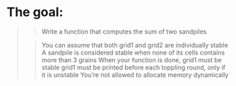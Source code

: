 # The goal:

>> Write a function that computes the sum of two sandpiles
>
>> You can assume that both grid1 and grid2 are individually stable
>> A sandpile is considered stable when none of its cells contains more than 3 grains
>> When your function is done, grid1 must be stable
>> grid1 must be printed before each toppling round, only if it is unstable
>> You’re not allowed to allocate memory dynamically

